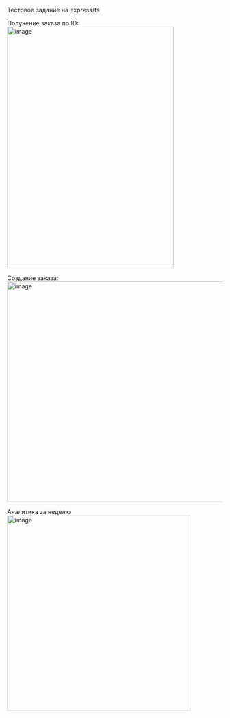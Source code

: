 Тестовое задание на express/ts



Получение заказа по ID:
<img width="389" height="563" alt="image" src="https://github.com/user-attachments/assets/9b682fae-296a-454d-b4f2-0ffdc398ae43" />

Создание заказа:
<img width="525" height="514" alt="image" src="https://github.com/user-attachments/assets/d5b52e01-19fa-404d-b3fa-0728cadd3cff" />

Аналитика за неделю
<img width="428" height="455" alt="image" src="https://github.com/user-attachments/assets/70eb9c7e-4e97-4986-a99c-dec97e145e7a" />

